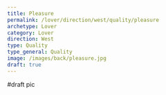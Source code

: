 ```yaml
---
title: Pleasure
permalink: /lover/direction/west/quality/pleasure
archetype: Lover
category: Lover
direction: West
type: Quality
type_general: Quality
image: /images/back/pleasure.jpg
draft: true
---
```

#draft pic
